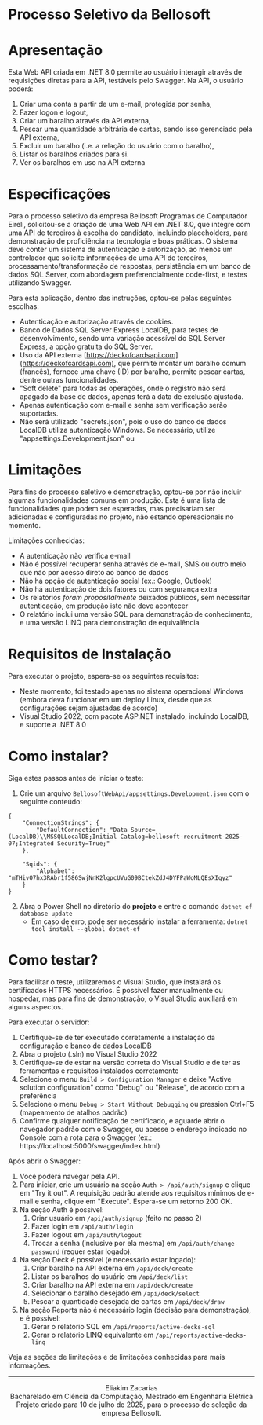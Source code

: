 # Processo Seletivo da Bellosoft

# Apresentação

Esta Web API criada em .NET 8.0 permite ao usuário interagir através de requisições diretas para a API, testáveis pelo Swagger. Na API, o usuário poderá:
1. Criar uma conta a partir de um e-mail, protegida por senha,
2. Fazer logon e logout,
3. Criar um baralho através da API externa,
4. Pescar uma quantidade arbitrária de cartas, sendo isso gerenciado pela API externa,
5. Excluir um baralho (i.e. a relação do usuário com o baralho),
6. Listar os baralhos criados para si.
7. Ver os baralhos em uso na API externa

# Especificações

Para o processo seletivo da empresa Bellosoft Programas de Computador Eireli, solicitou-se a criação de uma Web API em .NET 8.0, que integre com uma API de terceiros à escolha do candidato, incluindo placeholders, para demonstração de proficiência na tecnologia e boas práticas. O sistema deve conter um sistema de autenticação e autorização, ao menos um controlador que solicite informações de uma API de terceiros, processamento/transformação de respostas, persistência em um banco de dados SQL Server, com abordagem preferencialmente code-first, e testes utilizando Swagger.

Para esta aplicação, dentro das instruções, optou-se pelas seguintes escolhas:

- Autenticação e autorização através de cookies.
- Banco de Dados SQL Server Express LocalDB, para testes de desenvolvimento, sendo uma variação acessível do SQL Server Express, a opção gratuita do SQL Server.
- Uso da API externa [https://deckofcardsapi.com](https://deckofcardsapi.com), que permite montar um baralho comum (francês), fornece uma chave (ID) por baralho, permite pescar cartas, dentre outras funcionalidades.
- "Soft delete" para todas as operações, onde o registro não será apagado da base de dados, apenas terá a data de exclusão ajustada.
- Apenas autenticação com e-mail e senha sem verificação serão suportadas.
- Não será utilizado "secrets.json", pois o uso do banco de dados LocalDB utiliza autenticação Windows. Se necessário, utilize "appsettings.Development.json" ou 

# Limitações

Para fins do processo seletivo e demonstração, optou-se por não incluir algumas funcionalidades comuns em produção.
Esta é uma lista de funcionalidades que podem ser esperadas, mas precisariam ser adicionadas e configuradas no projeto, não estando opereacionais no momento.

Limitações conhecidas:

- A autenticação não verifica e-mail
- Não é possível recuperar senha através de e-mail, SMS ou outro meio que não por acesso direto ao banco de dados
- Não há opção de autenticação social (ex.: Google, Outlook)
- Não há autenticação de dois fatores ou com segurança extra
- Os relatórios *foram propositalmente* deixados públicos, sem necessitar autenticação, em produção isto não deve acontecer
- O relatório inclui uma versão SQL para demonstração de conhecimento, e uma versão LINQ para demonstração de equivalência

# Requisitos de Instalação

Para executar o projeto, espera-se os seguintes requisitos:

- Neste momento, foi testado apenas no sistema operacional Windows (embora deva funcionar em um deploy Linux, desde que as configurações sejam ajustadas de acordo)
- Visual Studio 2022, com pacote ASP.NET instalado, incluindo LocalDB, e suporte a .NET 8.0

# Como instalar?

Siga estes passos antes de iniciar o teste:

1. Crie um arquivo `BellosoftWebApi/appsettings.Development.json` com o seguinte conteúdo:
```
{
    "ConnectionStrings": {
        "DefaultConnection": "Data Source=(LocalDB)\\MSSQLLocalDB;Initial Catalog=bellosoft-recruitment-2025-07;Integrated Security=True;"
    },
    
    "Sqids": {
        "Alphabet": "mTHivO7hx3RAbr1f586SwjNnK2lgpcUVuG09BCtekZdJ4DYFPaWoMLQEsXIqyz"
    }
}
```
2. Abra o Power Shell no diretório do **projeto** e entre o comando `dotnet ef database update`
    - Em caso de erro, pode ser necessário instalar a ferramenta: `dotnet tool install --global dotnet-ef`

# Como testar?

Para facilitar o teste, utilizaremos o Visual Studio, que instalará os certificados HTTPS necessários. É possível fazer manualmente ou hospedar, mas para fins de demonstração, o Visual Studio auxiliará em alguns aspectos.

Para executar o servidor:

1. Certifique-se de ter executado corretamente a instalação da configuração e banco de dados LocalDB
2. Abra o projeto (.sln) no Visual Studio 2022
3. Certifique-se de estar na versão correta do Visual Studio e de ter as ferramentas e requisitos instalados corretamente
4. Selecione o menu `Build > Configuration Manager` e deixe "Active solution configuration" como "Debug" ou "Release", de acordo com a preferência
5. Selecione o menu `Debug > Start Without Debugging` ou pression Ctrl+F5 (mapeamento de atalhos padrão)
6. Confirme qualquer notificação de certificado, e aguarde abrir o navegador padrão com o Swagger, ou acesse o endereço indicado no Console com a rota para o Swagger (ex.: https://localhost:5000/swagger/index.html)

Após abrir o Swagger:

1. Você poderá navegar pela API.
2. Para iniciar, crie um usuário na seção `Auth > /api/auth/signup` e clique em "Try it out". A requisição padrão atende aos requisitos mínimos de e-mail e senha, clique em "Execute". Espera-se um retorno 200 OK.
3. Na seção Auth é possível:
    1. Criar usuário em `/api/auth/signup` (feito no passo 2)
    2. Fazer login em `/api/auth/login`
    3. Fazer logout em `/api/auth/logout`
    4. Trocar a senha (inclusive por ela mesma) em `/api/auth/change-password` (requer estar logado).
4. Na seção Deck é possível (é necessário estar logado):
    1. Criar baralho na API externa em `/api/deck/create`
    2. Listar os baralhos do usuário em `/api/deck/list`
    3. Criar baralho na API externa em `/api/deck/create`
    4. Selecionar o baralho desejado em `/api/deck/select`
    5. Pescar a quantidade desejada de cartas em `/api/deck/draw`
5. Na seção Reports não é necessário login (decisão para demonstração), e é possível:
    1. Gerar o relatório SQL em `/api/reports/active-decks-sql`
    2. Gerar o relatório LINQ equivalente em `/api/reports/active-decks-linq`

Veja as seções de limitações e de limitações conhecidas para mais informações.

-----

<p align="center">
Eliakim Zacarias
<br>Bacharelado em Ciência da Computação, Mestrado em Engenharia Elétrica
<br>Projeto criado para 10 de julho de 2025, para o processo de seleção da empresa Bellosoft.
</p>
